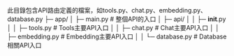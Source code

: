 此目錄包含API路由定義的檔案，如tools.py、chat.py、embedding.py、database.py
├─ app/
│  ├─ main.py                    # 整個API的入口
│  ├─ api/
│  │  ├─ __init__.py
│  │  ├─ tools.py                # Tools主要API入口
│  │  ├─ chat.py                 # Chat主要API入口
│  │  ├─ embedding.py            # Embedding主要API入口
│  │  └─ database.py             # Database相關API入口
